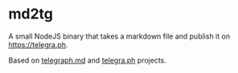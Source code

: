 # md2tg

A small NodeJS binary that takes a markdown file and publish it on https://telegra.ph.

Based on [telegraph.md](https://github.com/telegraf/telegraph.md) and [telegra.ph](https://github.com/telegraf/telegra.ph) projects.
